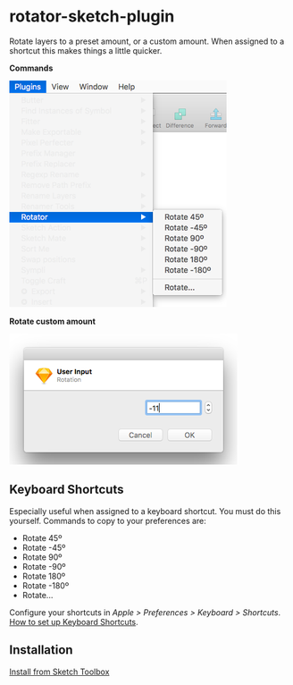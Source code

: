 # rotator-sketch-plugin

Rotate layers to a preset amount, or a custom amount. When assigned to a shortcut this makes things a little quicker.



**Commands**

![Example](screenshots/menu.png?raw=true "Example")



**Rotate custom amount**

![Example](screenshots/dialog.png?raw=true "Example")

## Keyboard Shortcuts

Especially useful when assigned to a keyboard shortcut. You must do this yourself. Commands to copy to your preferences are:

- Rotate 45º
- Rotate -45º
- Rotate 90º
- Rotate -90º
- Rotate 180º
- Rotate -180º
- Rotate...

Configure your shortcuts in  _Apple > Preferences > Keyboard > Shortcuts_. 
[How to set up Keyboard Shortcuts](http://www.sketchtips.info/articles/custom-shortcuts).

## Installation

[Install from Sketch Toolbox](http://sketchtoolbox.com/)
